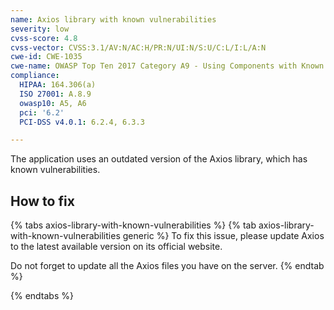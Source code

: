 ```yaml
---
name: Axios library with known vulnerabilities
severity: low
cvss-score: 4.8
cvss-vector: CVSS:3.1/AV:N/AC:H/PR:N/UI:N/S:U/C:L/I:L/A:N
cwe-id: CWE-1035
cwe-name: OWASP Top Ten 2017 Category A9 - Using Components with Known Vulnerabilities
compliance:
  HIPAA: 164.306(a)
  ISO 27001: A.8.9
  owasp10: A5, A6
  pci: '6.2'
  PCI-DSS v4.0.1: 6.2.4, 6.3.3

---            
```


The application uses an outdated version of the Axios library, which has known vulnerabilities.

## How to fix

{% tabs axios-library-with-known-vulnerabilities %}
{% tab axios-library-with-known-vulnerabilities generic %}
To fix this issue, please update Axios to the latest available version on its official website.

Do not forget to update all the Axios files you have on the server.
{% endtab %}

{% endtabs %}
